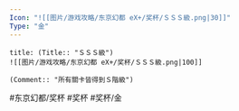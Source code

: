 ```yaml
---
Icon: "![[图片/游戏攻略/东京幻都 eX+/奖杯/ＳＳＳ級.png|30]]"
Type: "金"
---
```

```ad-common-gold-trophy
title: (Title:: "ＳＳＳ級")
![[图片/游戏攻略/东京幻都 eX+/奖杯/ＳＳＳ級.png|100]]

(Comment:: "所有關卡皆得到Ｓ階級")
```

#东京幻都/奖杯 #奖杯 #奖杯/金
